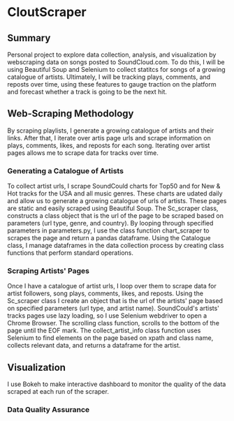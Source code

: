 # CloutScraper

## Summary
Personal project to explore data collection, analysis, and visualization by webscraping data on songs posted to SoundCloud.com. To do this, I will be using Beautiful Soup and Selenium to collect statitcs for songs of a growing catalogue of artists. Ultimately, I will be tracking plays, comments, and reposts over time, using these features to gauge traction on the platform and forecast whether a track is going to be the next hit.

## Web-Scraping Methodology
By scraping playlists, I generate a growing catalogue of artists and their links. After that, I iterate over artis page urls and scrape information on plays, comments, likes, and reposts for each song. Iterating over artist pages allows me to scrape data for tracks over time.

### Generating a Catalogue of Artists
To collect artist urls, I scrape SoundCould charts for Top50 and for New & Hot tracks for the USA and all music genres. These charts are udated daily and allow us to generate a growing catalogue of urls of artists. 
These pages are static and easily scraped using Beautiful Soup. The Sc_scraper class, constructs a class object that is the url of the page to be scraped based on parameters (url type, genre, and country). By looping through specified parameters in parameters.py, I use the class function chart_scraper to scrapes the page and return a pandas dataframe. Using the Catalogue class, I manage dataframes in the data collection process by creating class functions that perform standard operations.  

### Scraping Artists' Pages
Once I have a catalogue of artist urls, I loop over them to scrape data for artist followers, song plays, comments, likes, and reposts. 
Using the Sc_scraper class I create an object that is the url of the artists'  page based on specified parameters (url type, and artist name). SoundCould's artists' tracks pages use lazy loading, so I use Selenium webdriver to open a Chrome Browser. The scrolling class function, scrolls to the bottom of the page until the EOF mark. 
The collect_artist_info class function uses Selenium to find elements on the page based on xpath and class name, collects relevant data, and returns a dataframe for the artist. 

## Visualization
I use Bokeh to make interactive dashboard to monitor the quality of the data scraped at each run of the scraper.

### Data Quality Assurance

